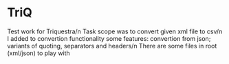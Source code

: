 # TriQ
Test work for Triquestra/n
Task scope was to convert given xml file to csv/n
I added to convertion functionality some features: convertion from json; variants of quoting, separators and headers/n
There are some files in root (xml/json) to play with
